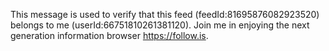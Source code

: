 This message is used to verify that this feed (feedId:81695876082923520) belongs to me (userId:66751810261381120). Join me in enjoying the next generation information browser https://follow.is.
